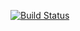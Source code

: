[![Build Status](https://travis-ci.org/forexample/cmake-external-A-B.png?branch=master)](https://travis-ci.org/forexample/cmake-external-A-B)
